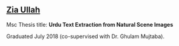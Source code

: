 ## [Zia Ullah](https://hazratali.github.io/supervision/)

Msc Thesis title:
**Urdu Text Extraction from Natural Scene Images**

Graduated July 2018 (co-supervised with Dr. Ghulam Mujtaba).

